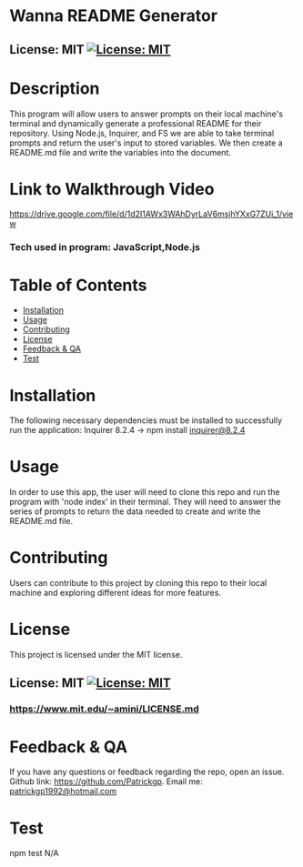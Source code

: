 
  # Wanna README Generator

  ## License: MIT [![License: MIT](https://img.shields.io/badge/License-MIT-yellow.svg)](https://opensource.org/licenses/MIT)

  # Description
  This program will allow users to answer prompts on their local machine's terminal and dynamically generate a professional README for their repository. Using Node.js, Inquirer, and FS we are able to take terminal prompts and return the user's input to stored variables. We then create a README.md file and write the variables into the document.
  
  # Link to Walkthrough Video
  https://drive.google.com/file/d/1d2I1AWx3WAhDyrLaV6msjhYXxG7ZUi_1/view
  
  ### Tech used in program: JavaScript,Node.js

  # Table of Contents
  * [Installation](#installation)
  * [Usage](#usage)
  * [Contributing](#contributing)
  * [License](#license)
  * [Feedback & QA](#questions)
  * [Test](#test)
  
  # Installation
  The following necessary dependencies must be installed to successfully run the application: Inquirer 8.2.4 -> npm install inquirer@8.2.4
  # Usage
  In order to use this app, the user will need to clone this repo and run the program with 'node index' in their terminal. They will need to answer the series of prompts to return the data needed to create and write the README.md file.

  # Contributing
  Users can contribute to this project by cloning this repo to their local machine and exploring different ideas for more features.

  # License
  This project is licensed under the MIT license.
  ## License: MIT [![License: MIT](https://img.shields.io/badge/License-MIT-yellow.svg)](https://opensource.org/licenses/MIT)
  ### https://www.mit.edu/~amini/LICENSE.md
  
  # Feedback & QA
  If you have any questions or feedback regarding the repo, open an issue.
  Github link: https://github.com/Patrickgp.
  Email me: patrickgp1992@hotmail.com

  # Test
  npm test N/A

